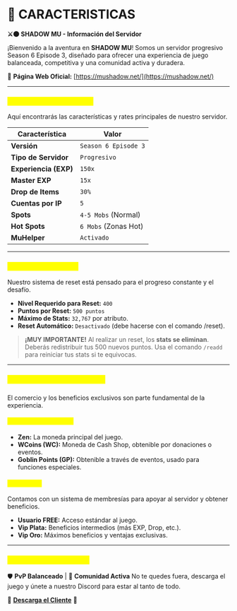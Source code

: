 # 💎 CARACTERISTICAS

**⚔️🌑 SHADOW MU - Información del Servidor**

¡Bienvenido a la aventura en **SHADOW MU**! Somos un servidor progresivo Season 6 Episode 3, diseñado para ofrecer una experiencia de juego balanceada, competitiva y una comunidad activa y duradera.

🔗 **Página Web Oficial:** [https://mushadow.net/](https://mushadow.net/)

***

### <mark style="color:yellow;">👾 Configuración General</mark>

Aquí encontrarás las características y rates principales de nuestro servidor.

| Característica        | Valor                |
| --------------------- | -------------------- |
| **Versión**           | `Season 6 Episode 3` |
| **Tipo de Servidor**  | `Progresivo`         |
| **Experiencia (EXP)** | `150x`               |
| **Master EXP**        | `15x`                |
| **Drop de Items**     | `30%`                |
| **Cuentas por IP**    | `5`                  |
| **Spots**             | `4-5 Mobs` (Normal)  |
| **Hot Spots**         | `6 Mobs` (Zonas Hot) |
| **MuHelper**          | `Activado`           |

***

### <mark style="color:yellow;">🔄 Sistema de Resets</mark>

Nuestro sistema de reset está pensado para el progreso constante y el desafío.

* **Nivel Requerido para Reset:** `400`
* **Puntos por Reset:** `500 puntos`
* **Máximo de Stats:** `32,767` por atributo.
* **Reset Automático:** `Desactivado` (debe hacerse con el comando /reset).

> **¡MUY IMPORTANTE!** Al realizar un reset, los **stats se eliminan**. Deberás redistribuir tus 500 nuevos puntos. Usa el comando `/readd` para reiniciar tus stats si te equivocas.

***

### <mark style="color:yellow;">💰 Sistema Económico y VIP</mark>

El comercio y los beneficios exclusivos son parte fundamental de la experiencia.

#### <mark style="color:yellow;">Monedas del Servidor</mark>

* **Zen:** La moneda principal del juego.
* **WCoins (WC):** Moneda de Cash Shop, obtenible por donaciones o eventos.
* **Goblin Points (GP):** Obtenible a través de eventos, usado para funciones especiales.

#### <mark style="color:yellow;">Niveles VIP</mark>

Contamos con un sistema de membresías para apoyar al servidor y obtener beneficios.

* **Usuario FREE:** Acceso estándar al juego.
* **Vip Plata:** Beneficios intermedios (más EXP, Drop, etc.).
* **Vip Oro:** Máximos beneficios y ventajas exclusivas.

***

### <mark style="color:yellow;">¡Únete a la Comunidad!</mark>

🛡️ **PvP Balanceado** | 💬 **Comunidad Activa** No te quedes fuera, descarga el juego y únete a nuestro Discord para estar al tanto de todo.

🔗 [**Descarga el Cliente**](https://mushadow.net/downloads) 💬&#x20;
